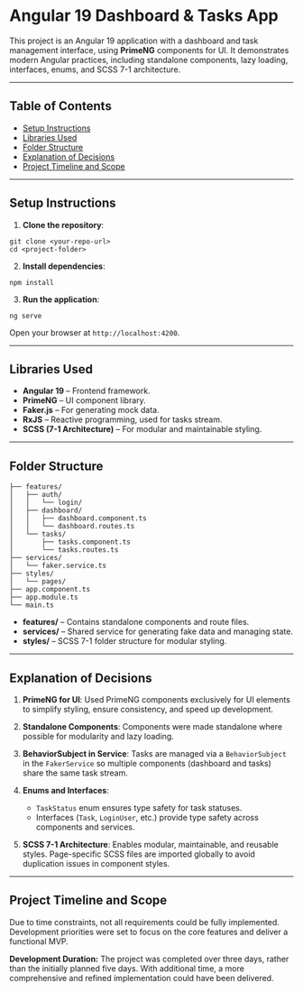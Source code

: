 # Angular 19 Dashboard & Tasks App

This project is an Angular 19 application with a dashboard and task management interface, using **PrimeNG** components for UI. It demonstrates modern Angular practices, including standalone components, lazy loading, interfaces, enums, and SCSS 7-1 architecture.

---

## Table of Contents

* [Setup Instructions](#setup-instructions)
* [Libraries Used](#libraries-used)
* [Folder Structure](#folder-structure)
* [Explanation of Decisions](#explanation-of-decisions)
* [Project Timeline and Scope](#project-timeline-and-scope)

---

## Setup Instructions

1. **Clone the repository**:

```
git clone <your-repo-url>
cd <project-folder>
```

2. **Install dependencies**:

```
npm install
```

3. **Run the application**:

```
ng serve
```

Open your browser at `http://localhost:4200`.

---

## Libraries Used

* **Angular 19** – Frontend framework.
* **PrimeNG** – UI component library.
* **Faker.js** – For generating mock data.
* **RxJS** – Reactive programming, used for tasks stream.
* **SCSS (7-1 Architecture)** – For modular and maintainable styling.

---

## Folder Structure

```
├── features/
│   ├── auth/
│   │   └── login/
│   ├── dashboard/
│   │   ├── dashboard.component.ts
│   │   └── dashboard.routes.ts
│   └── tasks/
│       ├── tasks.component.ts
│       └── tasks.routes.ts
├── services/
│   └── faker.service.ts
├── styles/
│   └── pages/
├── app.component.ts
├── app.module.ts
└── main.ts
```

* **features/** – Contains standalone components and route files.
* **services/** – Shared service for generating fake data and managing state.
* **styles/** – SCSS 7-1 folder structure for modular styling.

---

## Explanation of Decisions

1. **PrimeNG for UI**:
   Used PrimeNG components exclusively for UI elements to simplify styling, ensure consistency, and speed up development.

2. **Standalone Components**:
   Components were made standalone where possible for modularity and lazy loading.

3. **BehaviorSubject in Service**:
   Tasks are managed via a `BehaviorSubject` in the `FakerService` so multiple components (dashboard and tasks) share the same task stream.

4. **Enums and Interfaces**:

   * `TaskStatus` enum ensures type safety for task statuses.
   * Interfaces (`Task`, `LoginUser`, etc.) provide type safety across components and services.

5. **SCSS 7-1 Architecture**:
   Enables modular, maintainable, and reusable styles. Page-specific SCSS files are imported globally to avoid duplication issues in component styles.

---

## Project Timeline and Scope

Due to time constraints, not all requirements could be fully implemented.
Development priorities were set to focus on the core features and deliver a functional MVP.

**Development Duration:** The project was completed over three days, rather than the initially planned five days.
With additional time, a more comprehensive and refined implementation could have been delivered.
